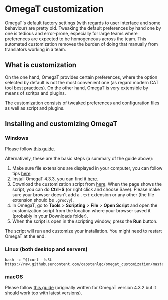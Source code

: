 # OmegaT customization

OmegaT's default factory settings (with regards to user interface and some behaviour) are pretty old. Tweaking the default preferences by hand one by one is tedious and error-prone, especially for large teams where preferences are expected to be homogeneous across the team. This automated customization removes the burden of doing that manually from translators working in a team.

## What is customization

On the one hand, OmegaT provides certain preferences, where the option selected by default is not the most convenient one (as regard modern CAT tool best practices). On the other hand, OmegaT is very extensible by means of scritps and plugins.

The customization consists of tweaked preferences and configuration files as well as script and plugins.

## Installing and customizing OmegaT

### Windows

Please follow [this guide](https://slides.com/capstan/omegat5-installation-and-customization-guide).

Alternatively, these are the basic steps (a summary of the guide above):

1. Make sure file extensions are displayed in your computer, you can follow tips [here](https://www.howtogeek.com/205086/beginner-how-to-make-windows-show-file-extensions/).
2. Install OmegaT 4.3.3, you can find it [here](https://sourceforge.net/projects/omegat/files/OmegaT%20-%20Standard/OmegaT%204.3.3/OmegaT_4.3.3_Windows_64_Signed.exe/download).
3. Download the customization script from [here](https://cat.capstan.be/OmegaT/installer/scripts/updateConfigBundle.groovy). When the page shows the script, you can do **Ctrl+S** (or right click and choose Save). Please make sure your browser doesn't add a `.txt` extension or any other (the file extension should be `.groovy`).
4. In OmegaT, go to **Tools** > **Scripting** > **File** > **Open Script** and open the customization script from the location where your browser saved it (probably in your Downloads folder).
5. When the script is open in the scripting window, press the **Run** button.

The script will run and customize your installation. You might need to restart OmegaT at the end.

<!-- @TODO: write instructions for chocolatey in PowerShell -->

### Linux (both desktop and servers)

```
bash -c "$(curl -fsSL https://raw.githubusercontent.com/capstanlqc/omegat_customization/master/custo/omtlinux_custom_installer.sh)"
```

### macOS

Please follow [this guide](https://slides.com/capstan/omegat-installation-and-customization-guide-macos) (originally written for OmegaT version 4.3.2 but it should work too with latest versions).
